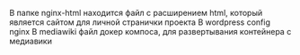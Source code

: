 В папке nginx-html находится файл с расширением html, который является сайтом для личной странички проекта В wordpress config nginx В mediawiki файл докер компоса, для развертывания контейнера с медиавики
